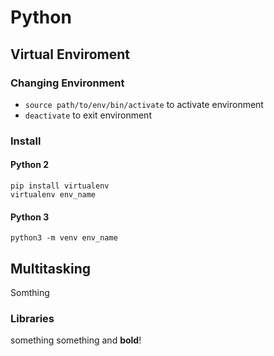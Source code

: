 # Python

## Virtual Enviroment

### Changing Environment
- `source path/to/env/bin/activate` to activate environment
- `deactivate` to exit environment

### Install
#### Python 2
<pre><code class="python">pip install virtualenv
virtualenv env_name
</code></pre>

#### Python 3
<pre><code class="zsh">python3 -m venv env_name
</code></pre>

## Multitasking
Somthing
### Libraries
something something and **bold**!
